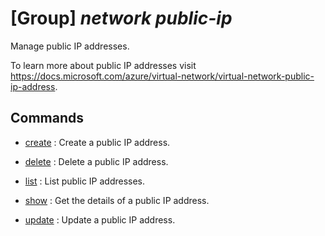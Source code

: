 # [Group] _network public-ip_

Manage public IP addresses.

To learn more about public IP addresses visit https://docs.microsoft.com/azure/virtual-network/virtual-network-public-ip-address.

## Commands

- [create](/Commands/network/public-ip/_create.md)
: Create a public IP address.

- [delete](/Commands/network/public-ip/_delete.md)
: Delete a public IP address.

- [list](/Commands/network/public-ip/_list.md)
: List public IP addresses.

- [show](/Commands/network/public-ip/_show.md)
: Get the details of a public IP address.

- [update](/Commands/network/public-ip/_update.md)
: Update a public IP address.
